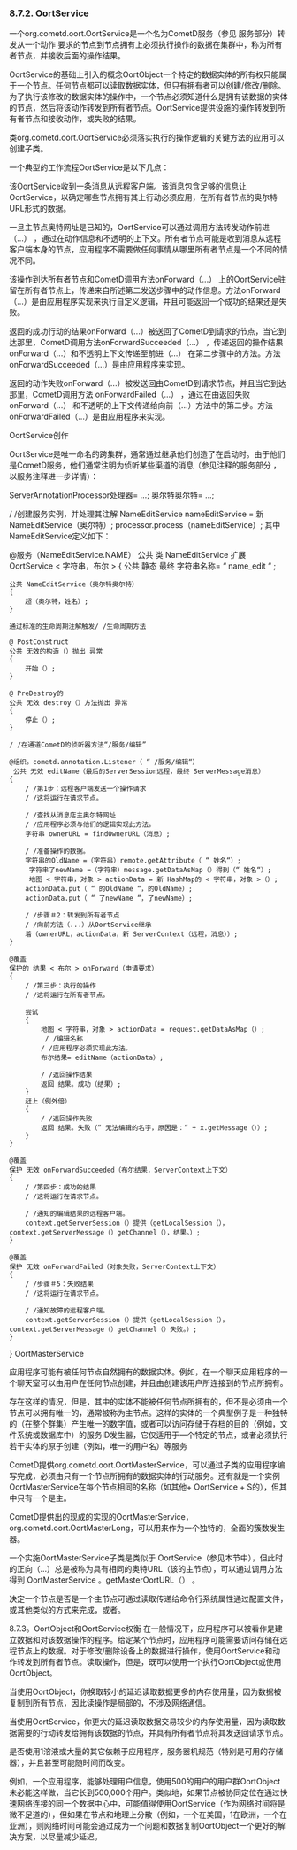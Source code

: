### 8.7.2. OortService
一个org.cometd.oort.OortService是一个名为CometD服务（参见 服务部分）转发从一个动作 要求的节点到节点拥有上必须执行操作的数据在集群中，称为所有者节点，并接收后面的操作结果。

OortService的基础上引入的概念OortObject一个特定的数据实体的所有权只能属于一个节点。任何节点都可以读取数据实体，但只有拥有者可以创建/修改/删除。为了执行该修改的数据实体的操作中，一个节点必须知道什么是拥有该数据的实体的节点，然后将该动作转发到所有者节点。OortService提供设施的操作转发到所有者节点和接收动作，或失败的结果。

类org.cometd.oort.OortService必须落实执行的操作逻辑的关键方法的应用可以创建子类。

一个典型的工作流程OortService是以下几点：

该OortService收到一条消息从远程客户端。该消息包含足够的信息让OortService，以确定哪些节点拥有其上行动必须应用，在所有者节点的奥尔特URL形式的数据。

一旦主节点奥特网址是已知的，OortService可以通过调用方法转发动作前进（...） ，通过在动作信息和不透明的上下文。所有者节点可能是收到消息从远程客户端本身的节点，应用程序不需要做任何事情从哪里所有者节点是一个不同的情况不同。

该操作到达所有者节点和CometD调用方法onForward（...） 上的OortService驻留在所有者节点上，传递来自所述第二发送步骤中的动作信息。方法onForward（...）是由应用程序实现来执行自定义逻辑，并且可能返回一个成功的结果还是失败。

返回的成功行动的结果onForward（...）被送回了CometD到请求的节点，当它到达那里，CometD调用方法onForwardSucceeded（...） ，传递返回的操作结果onForward（...）和不透明上下文传递至前进（...） 在第二步骤中的方法。方法onForwardSucceeded（...）是由应用程序来实现。

返回的动作失败onForward（...）被发送回由CometD到请求节点，并且当它到达那里，CometD调用方法 onForwardFailed（...） ，通过在由返回失败onForward（...） 和不透明的上下文传递给向前（...）方法中的第二步。方法onForwardFailed（...）是由应用程序来实现。

OortService创作

OortService是唯一命名的跨集群，通常通过继承他们创造了在启动时。由于他们是CometD服务，他们通常注明为侦听某些渠道的消息（参见注释的服务部分 ，以服务注释进一步详情）：

ServerAnnotationProcessor处理器= ...;
奥尔特奥尔特= ...;

/ /创建服务实例，并处理其注解 
NameEditService nameEditService = 新 NameEditService（奥尔特）;
processor.process（nameEditService）;
其中NameEditService定义如下：

@服务（NameEditService.NAME）
 公共 类 NameEditService  扩展 OortService < 字符串，布尔 >
{
    公共 静态 最终 字符串名称= “ name_edit “ ;

    公共 NameEditService（奥尔特奥尔特）
    {
        超（奥尔特，姓名）;
    }

    通过标准的生命周期注解触发/ /生命周期方法

    @ PostConstruct 
    公共 无效的构造（）抛出 异常
    {
        开始（）;
    }

    @ PreDestroy的
    公共 无效 destroy（）方法抛出 异常
    {
        停止（）;
    }

    / /在通道CometD的侦听器方法“/服务/编辑”

    @组织。cometd.annotation.Listener（ “ /服务/编辑“）
     公共 无效 editName（最后的ServerSession远程，最终 ServerMessage消息）
    {
        / /第1步：远程客户端发送一个操作请求
        / /这将运行在请求节点。

        / /查找从消息店主奥尔特网址
        / /应用程序必须与他们的逻辑实现此方法。
        字符串 ownerURL = findOwnerURL（消息）;

        / /准备操作的数据。
        字符串的OldName =（字符串）remote.getAttribute（ “ 姓名“）;
         字符串了newName =（字符串）message.getDataAsMap（）得到（“ 姓名“）;
         地图 < 字符串，对象 > actionData = 新 HashMap的 < 字符串，对象 >（）;
        actionData.put（ “ 的OldName “，的OldName）;
        actionData.put（ “ 了newName “，了newName）;

        / /步骤＃2：转发到所有者节点
        / /向前方法（...）从OortService继承 
        着（ownerURL，actionData，新 ServerContext（远程，消息））;
    }

    @覆盖
    保护的 结果 < 布尔 > onForward（申请要求）
    {
        / /第三步：执行的操作
        / /这将运行在所有者节点。

        尝试
        {
            地图 < 字符串，对象 > actionData = request.getDataAsMap（）;
             / /编辑名称
            / /应用程序必须实现此方法。
            布尔结果= editName（actionData）;

            / /返回操作结果
            返回 结果。成功（结果）;
        }
        赶上（例外倍）
        {
            / /返回操作失败
            返回 结果。失败（“ 无法编辑的名字，原因是：“ + x.getMessage（））;
        }
    }

    @覆盖
    保护 无效 onForwardSucceeded（布尔结果，ServerContext上下文）
    {
        / /第四步：成功的结果
        / /这将运行在请求节点。

        / /通知的编辑结果的远程客户端。
        context.getServerSession（）提供（getLocalSession（），context.getServerMessage（）getChannel（），结果。）;
    }

    @覆盖
    保护 无效 onForwardFailed（对象失败，ServerContext上下文）
    {
        / /步骤＃5：失败结果
        / /这将运行在请求节点。

        / /通知故障的远程客户端。
        context.getServerSession（）提供（getLocalSession（），context.getServerMessage（）getChannel（）失败。）;
    }
}
OortMasterService

应用程序可能有被任何节点自然拥有的数据实体。例如，在一个聊天应用程序的一个聊天室可以由用户在任何节点创建，并且由创建该用户所连接到的节点所拥有。

存在这样的情况，但是，其中的实体不能被任何节点所拥有的，但不是必须由一个节点可以拥有唯一的，通常被称为主节点。这样的实体的一个典型例子是一种独特的（在整个群集）产生唯一的数字值，或者可以访问存储于存档的目的（例如，文件系统或数据库中）的服务ID发生器，它仅适用于一个特定的节点，或者必须执行若干实体的原子创建（例如，唯一的用户名）等服务

CometD提供org.cometd.oort.OortMasterService，可以通过子类的应用程序编写完成，必须由只有一个节点所拥有的数据实体的行动服务。还有就是一个实例OortMasterService在每个节点相同的名称（如其他+ OortService + S的），但其中只有一个是主。

CometD提供出的现成的实现的OortMasterService， org.cometd.oort.OortMasterLong，可以用来作为一个独特的，全面的簇数发生器。

一个实施OortMasterService子类是类似于 OortService（参见本节中），但此时的正向（...）总是被称为具有相同的奥特URL（该的主节点），可以通过调用方法得到 OortMasterService 。getMasterOortURL（） 。

决定一个节点是否是一个主节点可通过读取传递给命令行系统属性通过配置文件，或其他类似的方式来完成，或者。

8.7.3。OortObject和OortService权衡
在一般情况下，应用程序可以被看作是建立数据和对该数据操作的程序。给定某个节点时，应用程序可能需要访问存储在远程节点上的数据。对于修改/删除设备上的数据进行操作，使用OortService和动作转发到所有者节点。读取操作，但是，既可以使用一个执行OortObject或使用OortObject。

当使用OortObject，你换取较小的延迟读取数据更多的内存使用量，因为数据被复制到所有节点，因此读操作是局部的，不涉及网络通信。

当使用OortService，你更大的延迟读取数据交易较少的内存使用量，因为读取数据需要的行动转发给拥有该数据的节点，并具有所有者节点将其发送回请求节点。

是否使用1溶液或大量的其它依赖于应用程序，服务器机规范（特别是可用的存储器），并且甚至可能随时间而改变。

例如，一个应用程序，能够处理用户信息，使用500的用户的用户群OortObject未必能这样做，当它长到500,000个用户。类似地，如果节点被协同定位在通过快速网络连接的同一个数据中心中，可能值得使用OortService（作为网络时间将是微不足道的），但如果在节点和地理上分散（例如，一个在美国，1在欧洲，一个在亚洲），则网络时间可能会通过成为一个问题和数据复制OortObject一个更好的解决方案，以尽量减少延迟。
